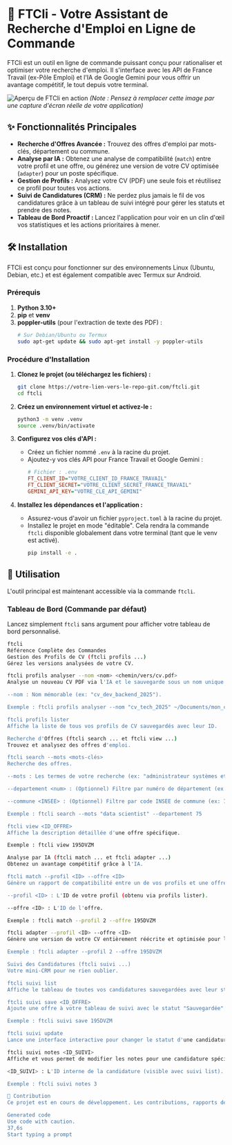 # 🚀 FTCli - Votre Assistant de Recherche d'Emploi en Ligne de Commande

FTCli est un outil en ligne de commande puissant conçu pour rationaliser et optimiser votre recherche d'emploi. Il s'interface avec les API de France Travail (ex-Pôle Emploi) et l'IA de Google Gemini pour vous offrir un avantage compétitif, le tout depuis votre terminal.

![Aperçu de FTCli en action](https://i.imgur.com/8a3YQ9C.png)
*(Note : Pensez à remplacer cette image par une capture d'écran réelle de votre application)*

## ✨ Fonctionnalités Principales

*   **Recherche d'Offres Avancée :** Trouvez des offres d'emploi par mots-clés, département ou commune.
*   **Analyse par IA :** Obtenez une analyse de compatibilité (`match`) entre votre profil et une offre, ou générez une version de votre CV optimisée (`adapter`) pour un poste spécifique.
*   **Gestion de Profils :** Analysez votre CV (PDF) une seule fois et réutilisez ce profil pour toutes vos actions.
*   **Suivi de Candidatures (CRM) :** Ne perdez plus jamais le fil de vos candidatures grâce à un tableau de suivi intégré pour gérer les statuts et prendre des notes.
*   **Tableau de Bord Proactif :** Lancez l'application pour voir en un clin d'œil vos statistiques et les actions prioritaires à mener.

## 🛠️ Installation

FTCli est conçu pour fonctionner sur des environnements Linux (Ubuntu, Debian, etc.) et est également compatible avec Termux sur Android.

### Prérequis

1.  **Python 3.10+**
2.  **pip** et **venv**
3.  **poppler-utils** (pour l'extraction de texte des PDF) :
    ```bash
    # Sur Debian/Ubuntu ou Termux
    sudo apt-get update && sudo apt-get install -y poppler-utils
    ```

### Procédure d'Installation

1.  **Clonez le projet (ou téléchargez les fichiers) :**
    ```bash
    git clone https://votre-lien-vers-le-repo-git.com/ftcli.git
    cd ftcli
    ```

2.  **Créez un environnement virtuel et activez-le :**
    ```bash
    python3 -m venv .venv
    source .venv/bin/activate
    ```

3.  **Configurez vos clés d'API :**
    *   Créez un fichier nommé `.env` à la racine du projet.
    *   Ajoutez-y vos clés API pour France Travail et Google Gemini :
        ```ini
        # Fichier : .env
        FT_CLIENT_ID="VOTRE_CLIENT_ID_FRANCE_TRAVAIL"
        FT_CLIENT_SECRET="VOTRE_CLIENT_SECRET_FRANCE_TRAVAIL"
        GEMINI_API_KEY="VOTRE_CLE_API_GEMINI"
        ```

4.  **Installez les dépendances et l'application :**
    *   Assurez-vous d'avoir un fichier `pyproject.toml` à la racine du projet.
    *   Installez le projet en mode "éditable". Cela rendra la commande `ftcli` disponible globalement dans votre terminal (tant que le venv est activé).
        ```bash
        pip install -e .
        ```

## 🚀 Utilisation

L'outil principal est maintenant accessible via la commande `ftcli`.

### Tableau de Bord (Commande par défaut)

Lancez simplement `ftcli` sans argument pour afficher votre tableau de bord personnalisé.

```bash
ftcli
Référence Complète des Commandes
Gestion des Profils de CV (ftcli profils ...)
Gérez les versions analysées de votre CV.

ftcli profils analyser --nom <nom> <chemin/vers/cv.pdf>
Analyse un nouveau CV PDF via l'IA et le sauvegarde sous un nom unique.

--nom : Nom mémorable (ex: "cv_dev_backend_2025").

Exemple : ftcli profils analyser --nom "cv_tech_2025" ~/Documents/mon_cv.pdf

ftcli profils lister
Affiche la liste de tous vos profils de CV sauvegardés avec leur ID.

Recherche d'Offres (ftcli search ... et ftcli view ...)
Trouvez et analysez des offres d'emploi.

ftcli search --mots <mots-clés>
Recherche des offres.

--mots : Les termes de votre recherche (ex: "administrateur systèmes et réseaux").

--departement <num> : (Optionnel) Filtre par numéro de département (ex: 13).

--commune <INSEE> : (Optionnel) Filtre par code INSEE de commune (ex: 75056 pour Paris).

Exemple : ftcli search --mots "data scientist" --departement 75

ftcli view <ID_OFFRE>
Affiche la description détaillée d'une offre spécifique.

Exemple : ftcli view 195DVZM

Analyse par IA (ftcli match ... et ftcli adapter ...)
Obtenez un avantage compétitif grâce à l'IA.

ftcli match --profil <ID> --offre <ID>
Génère un rapport de compatibilité entre un de vos profils et une offre.

--profil <ID> : L'ID de votre profil (obtenu via profils lister).

--offre <ID> : L'ID de l'offre.

Exemple : ftcli match --profil 2 --offre 195DVZM

ftcli adapter --profil <ID> --offre <ID>
Génère une version de votre CV entièrement réécrite et optimisée pour l'offre.

Exemple : ftcli adapter --profil 2 --offre 195DVZM

Suivi des Candidatures (ftcli suivi ...)
Votre mini-CRM pour ne rien oublier.

ftcli suivi list
Affiche le tableau de toutes vos candidatures sauvegardées avec leur statut.

ftcli suivi save <ID_OFFRE>
Ajoute une offre à votre tableau de suivi avec le statut "Sauvegardée".

Exemple : ftcli suivi save 195DVZM

ftcli suivi update
Lance une interface interactive pour changer le statut d'une candidature (ex: "Candidature envoyée", "Entretien prévu"...).

ftcli suivi notes <ID_SUIVI>
Affiche et vous permet de modifier les notes pour une candidature spécifique.

<ID_SUIVI> : L'ID interne de la candidature (visible avec suivi list).

Exemple : ftcli suivi notes 3

🤝 Contribution
Ce projet est en cours de développement. Les contributions, rapports de bugs et suggestions sont les bienvenus !

Generated code
Use code with caution.
37,6s
Start typing a prompt

